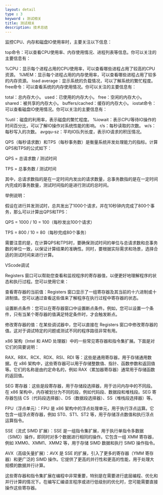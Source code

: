 ```yaml
---
layout: detail
type : 3
keyword : 测试相关
title: 测试相关
description: 技术总结
---
```


监控CPU、内存和磁盘IO使用率时，主要关注以下信息：

top命令：可以查看CPU使用率、内存使用情况、进程列表等信息。你可以关注的主要信息有：

%CPU：显示每个进程占用的CPU使用率，可以查看哪些进程占用了较高的CPU资源。
%MEM：显示每个进程占用的内存使用率，可以查看哪些进程占用了较多的内存资源。
load average：显示系统的负载情况，可以了解系统的繁忙程度。
free命令：可以查看系统的内存使用情况。你可以关注的主要信息有：

total：总内存大小。
used：已使用的内存大小。
free：空闲的内存大小。
shared：被共享的内存大小。
buffers/cached：缓存的内存大小。
iostat命令：可以查看磁盘IO使用情况。你可以关注的主要信息有：

%util：磁盘的利用率，表示磁盘的繁忙程度。
%iowait：表示CPU等待IO操作的时间百分比，可以了解IO操作对系统性能的影响。
r/s：每秒读取的次数。
w/s：每秒写入的次数。
avgqu-sz：平均IO队列长度，表示IO请求的积压情况。


QPS（每秒请求数）和TPS（每秒事务数）是衡量系统并发处理能力的指标。计算QPS和TPS的公式如下：

QPS = 总请求数 / 测试时间

TPS = 总事务数 / 测试时间

其中，总请求数指的是在一定时间内发出的请求数量，总事务数指的是在一定时间内完成的事务数量，测试时间指的是进行测试的总时间。

举例说明：

假设在进行并发测试时，总共发出了1000个请求，并在10秒钟内完成了800个事务，那么可以计算出QPS和TPS：

QPS = 1000 / 10 = 100（每秒发出100个请求）

TPS = 800 / 10 = 80（每秒完成80个事务）

需要注意的是，在计算QPS和TPS时，要确保测试时间的单位与总请求数和总事务数的单位一致，以保证计算结果的准确性。同时，要根据实际需求和场景，选择合适的测试时间来进行计算。


VScode调试

Registers 窗口可以帮助您查看和监视程序的寄存器值，以便更好地理解程序的状态和执行过程。您可以使用它来：

查看寄存器的当前值：Registers 窗口显示了一组寄存器及其当前的十六进制或十进制值。您可以通过查看这些值来了解程序在执行过程中寄存器的状态。

设置断点条件：您可以在寄存器窗口中设置断点条件。例如，您可以设置一个条件，只有当某个寄存器的值满足特定条件时，才会触发断点。

修改寄存器的值：在某些调试器中，您可以直接在 Registers 窗口中修改寄存器的值。这对于调试特定的问题或测试不同的程序路径非常有用。


x86 架构（Intel 和 AMD 处理器）中的一些常见寄存器和指令集扩展。下面是对它们的简要说明：

RAX、RBX、RCX、RDX、RSI、RDI 等：这些是通用寄存器，用于存储通用数据。在 x86 架构中，这些寄存器可以用于存储整数值、指针、函数参数和返回值等。它们的名称是由约定命名的，例如 RAX（累加器寄存器）通常用于存储函数的返回值。

SEG 寄存器：这些是段寄存器，用于存储段选择器，用于访问内存中的不同段。在 x86 架构中，内存被划分为不同的段，例如代码段、数据段和堆栈段。SEG 寄存器包括 CS（代码段选择器）、DS（数据段选择器）、SS（堆栈段选择器）等。

FPU（浮点单元）：FPU 是 x86 架构中的浮点处理单元，用于执行浮点运算。它包含一组浮点寄存器，例如 ST0、ST1、ST2 等，用于存储浮点数值和执行浮点运算指令。

SSE（流式 SIMD 扩展）：SSE 是一组指令集扩展，用于执行单指令多数据（SIMD）操作，即同时对多个数据进行相同的操作。它包含一组 XMM 寄存器，例如 XMM0、XMM1、XMM2 等，用于存储 SIMD 数据和执行 SIMD 操作指令。

AVX（高级矢量扩展）：AVX 是 SSE 的扩展，引入了更多的寄存器（YMM 寄存器）和更广泛的 SIMD 操作。它提供了更高的并行性和更高的性能，用于处理大规模的数据并行计算。

这些寄存器和指令集扩展在编程中非常重要，特别是在需要进行底层编程、优化和并行计算的情况下。在编写汇编语言程序或进行低级别的优化时，您可能需要直接操作这些寄存器。
